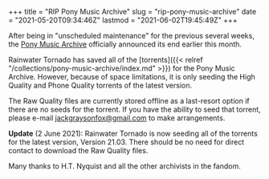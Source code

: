 +++
title = "RIP Pony Music Archive"
slug = "rip-pony-music-archive"
date = "2021-05-20T09:34:46Z"
lastmod = "2021-06-02T19:45:49Z"
+++

After being in "unscheduled maintenance" for the previous several weeks, the [Pony Music Archive](https://ponemusic.net/) officially announced its end earlier this month.

Rainwater Tornado has saved all of the [torrents]({{< relref "/collections/pony-music-archive/index.md" >}}) for the Pony Music Archive. However, because of space limitations, it is only seeding the High Quality and Phone Quality torrents of the latest version.

The Raw Quality files are currently stored offline as a last-resort option if there are no seeds for the torrent. If you have the ability to seed that torrent, please e-mail <jackgraysonfox@gmail.com> to make arrangements.

**Update** (2 June 2021): Rainwater Tornado is now seeding all of the torrents for the latest version, Version 21.03.  There should be no need for direct contact to download the Raw Quality files.

Many thanks to H.T. Nyquist and all the other archivists in the fandom.